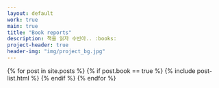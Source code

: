 ```yaml
---
layout: default
work: true
main: true
title: "Book reports"
description: 책을 읽자 수빈아.. :books:
project-header: true
header-img: "img/project_bg.jpg"
---
```


<div class="catalogue">
{% for post in site.posts %}
{% if post.book == true %}
     {% include post-list.html %}
{% endif %}
{% endfor %}
</div>